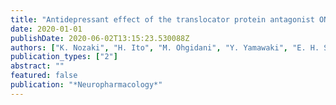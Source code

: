 ```yaml
---
title: "Antidepressant effect of the translocator protein antagonist ONO-2952 on mouse behaviors under chronic social defeat stress"
date: 2020-01-01
publishDate: 2020-06-02T13:15:23.530088Z
authors: ["K. Nozaki", "H. Ito", "M. Ohgidani", "Y. Yamawaki", "E. H. Sahin", "T. Kitajima", "S. Katsumata", "S. Yamawaki", "T. A. Kato", "H. Aizawa"]
publication_types: ["2"]
abstract: ""
featured: false
publication: "*Neuropharmacology*"
---
```


